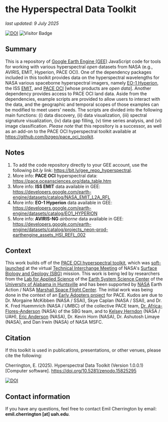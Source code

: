 # the Hyperspectral Data Toolkit

*last updated: 9 July 2025*

[![DOI](https://zenodo.org/badge/DOI/10.5281/zenodo.15825295.svg)](https://doi.org/10.5281/zenodo.15825295)
![Visitor Badge](https://visitor-badge.laobi.icu/badge?page_id=bzgeo.hyperspectral_toolkit)

## Summary
This is a repository of [Google Earth Engine (GEE)](https://code.earthengine.google.com) JavaScript code for tools for working with various hyperspectral *open* datasets from NASA (e.g., AVIRIS, EMIT, Hyperion, PACE OCI). One of the dependency packages included in this toolkit provides data on the hyperspectral wavelengths for NASA various spaceborne hyperspectral imagers, namely [EO-1 Hyperion](https://developers.google.com/earth-engine/datasets/catalog/EO1_HYPERION), the ISS [EMIT](https://developers.google.com/earth-engine/datasets/catalog/NASA_EMIT_L2A_RFL), and [PACE OCI](https://pace.oceansciences.org/oci.htm) [whose products are *open data*]. Another dependency provides access to PACE OCI land data. Aside from the dependencies, example scripts are provided to allow users to interact with the data, and the geographic and temporal scopes of those examples can be modified to meet users' needs. The scripts are divided into the following main functions: (i) data discovery, (ii) data visualization, (iii) spectral signature visualization, (iv) data gap filling, (v) time series analysis, and (vi) image classification.  *Please note* that this repository is a successor, as well as an add-on to the PACE OCI hyperspectral toolkit available at https://github.com/bzgeo/pace_oci_toolkit.

## Notes
1. To add the code repository directly to your GEE account, use the following *bit.ly* link: https://bit.ly/gee_repo_hyperspectral.
2. More info: **PACE OCI** hyperspectral data: https://pace.oceansciences.org/data_table.htm
3. More info: **ISS EMIT** data available in GEE: https://developers.google.com/earth-engine/datasets/catalog/NASA_EMIT_L2A_RFL
4. More info: **EO-1 Hyperion** data available in GEE: https://developers.google.com/earth-engine/datasets/catalog/EO1_HYPERION
5. More info: **AVIRIS-NG** *airborne* data available in GEE: https://developers.google.com/earth-engine/datasets/catalog/projects_neon-prod-earthengine_assets_HSI_REFL_002

## Context
This work builds off of the [PACE OCI hyperspectral toolkit](https://github.com/bzgeo/pace_oci_toolkit), which was [soft-launched](https://bit.ly/sbg_tim_2025_pace_tk) at the virtual [Technical Interchange Meeting](https://sbg.jpl.nasa.gov/news-events/sbg-sa-tim-2025) of NASA's [Surface Biology and Geology (SBG)](https://sbg.jpl.nasa.gov/) mission. This work is being led by researchers from the [Lab for Applied Science](https://www.uah.edu/essc/laboratory-for-applied-science) of the [Earth System Science Center](https://www.uah.edu/essc) of the [University of Alabama in Huntsville](https://www.uah.edu/) and has been supported by [NASA](https://www.nasa.gov) Earth Action / NASA [Marshall Space Flight Center](https://www.nasa.gov/marshall/). The initial work was being done in the context of an [Early Adopters project](https://pace.oceansciences.org/people_ea.htm?id=127) for PACE. Kudos are due to Dr. Morgaine McKibben (NASA / SSAI), Skye Caplan (NASA / SSAI), and Dr. K. Fred Huemmrich (NASA / UMBC) of the collective PACE team, [Dr. Africa-Flores-Anderson](https://github.com/africaf) (NASA) of the SBG team, and to [Kelsey Herndon](https://github.com/herndk1) (NASA / UAH), [Eric Anderson](https://github.com/andersoner) (NASA), Dr. Kevin Horn (NASA), Dr. Ashutosh Limaye (NASA), and Dan Irwin (NASA) of NASA MSFC.

## Citation

If this toolkit is used in publications, presentations, or other venues, please cite the following:

Cherrington, E. (2025). Hyperspectral Data Toolkit (Version 1.0.0.1) [Computer software]. https://doi.org/10.5281/zenodo.15825295

[![DOI](https://zenodo.org/badge/DOI/10.5281/zenodo.15825295.svg)](https://doi.org/10.5281/zenodo.15825295)

## Contact information

If you have any questions, feel free to contact Emil Cherrington by email: **emil.cherrington [at] uah.edu**.
